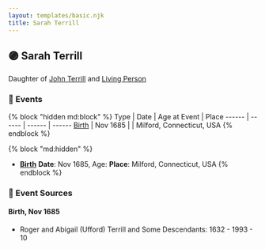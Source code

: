 ```yaml
---
layout: templates/basic.njk
title: Sarah Terrill
---
```

## 🟣 Sarah Terrill

Daughter of [John Terrill](/people/6/65221157) and [Living Person](/people/4/48582652)

### 📆 Events

{% block "hidden md:block" %}
Type | Date | Age at Event | Place
------ | ------ | ------ | ------
[Birth](#event-event-2) | Nov 1685 |  | Milford, Connecticut, USA
{% endblock %}

{% block "md:hidden" %}
- **[Birth](#event-event-2)**
**Date**: Nov 1685, Age:
**Place**: Milford, Connecticut, USA
{% endblock %}

### 📰 Event Sources

#### <a id="event-event-2"></a> Birth, Nov 1685
* Roger and Abigail (Ufford) Terrill and Some Descendants: 1632 - 1993  - 10